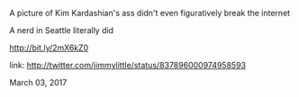 A picture of Kim Kardashian's ass didn't even figuratively break the internet

A nerd in Seattle literally did

 http://bit.ly/2mX6kZ0 

link: http://twitter.com/jimmylittle/status/837896000974958593 

March 03, 2017